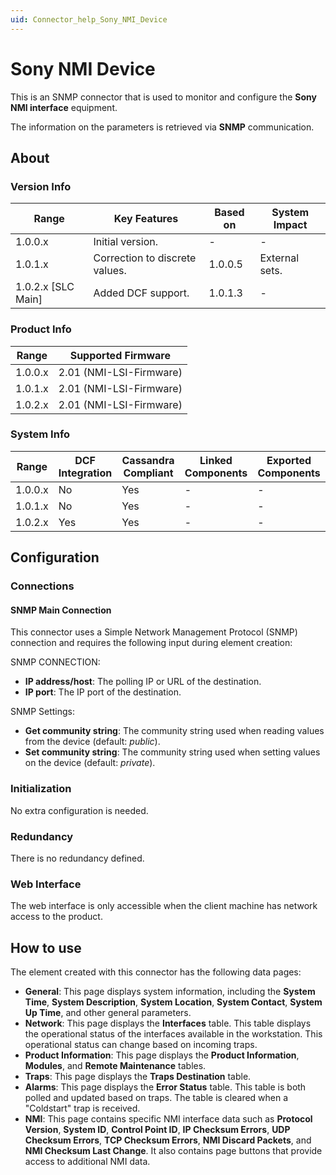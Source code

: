 ```yaml
---
uid: Connector_help_Sony_NMI_Device
---
```


# Sony NMI Device

This is an SNMP connector that is used to monitor and configure the **Sony NMI interface** equipment.

The information on the parameters is retrieved via **SNMP** communication.

## About

### Version Info

| **Range**            | **Key Features**               | **Based on** | **System Impact** |
|----------------------|--------------------------------|--------------|-------------------|
| 1.0.0.x              | Initial version.               | -            | -                 |
| 1.0.1.x              | Correction to discrete values. | 1.0.0.5      | External sets.    |
| 1.0.2.x [SLC Main]   | Added DCF support.             | 1.0.1.3      | -                 |

### Product Info

| Range     | Supported Firmware      |
|-----------|-------------------------|
| 1.0.0.x   | 2.01 (NMI-LSI-Firmware) |
| 1.0.1.x   | 2.01 (NMI-LSI-Firmware) |
| 1.0.2.x   | 2.01 (NMI-LSI-Firmware) |

### System Info

| Range     | DCF Integration     | Cassandra Compliant     | Linked Components     | Exported Components     |
|-----------|---------------------|-------------------------|-----------------------|-------------------------|
| 1.0.0.x   | No                  | Yes                     | -                     | -                       |
| 1.0.1.x   | No                  | Yes                     | -                     | -                       |
| 1.0.2.x   | Yes                 | Yes                     | -                     | -                       |

## Configuration

### Connections

#### SNMP Main Connection

This connector uses a Simple Network Management Protocol (SNMP) connection and requires the following input during element creation:

SNMP CONNECTION:

- **IP address/host**: The polling IP or URL of the destination.
- **IP port**: The IP port of the destination.

SNMP Settings:

- **Get community string**: The community string used when reading values from the device (default: *public*).
- **Set community string**: The community string used when setting values on the device (default: *private*).

### Initialization

No extra configuration is needed.

### Redundancy

There is no redundancy defined.

### Web Interface

The web interface is only accessible when the client machine has network access to the product.

## How to use

The element created with this connector has the following data pages:

- **General**: This page displays system information, including the **System Time**, **System Description**, **System Location**, **System Contact**, **System Up Time**, and other general parameters.
- **Network**: This page displays the **Interfaces** table. This table displays the operational status of the interfaces available in the workstation. This operational status can change based on incoming traps.
- **Product Information**: This page displays the **Product Information**, **Modules**, and **Remote Maintenance** tables.
- **Traps**: This page displays the **Traps Destination** table.
- **Alarms**: This page displays the **Error Status** table. This table is both polled and updated based on traps. The table is cleared when a "Coldstart" trap is received.
- **NMI**: This page contains specific NMI interface data such as **Protocol Version**, **System ID**, **Control Point ID**, **IP Checksum Errors**, **UDP Checksum Errors**, **TCP Checksum Errors**, **NMI Discard Packets**, and **NMI Checksum Last Change**.
  It also contains page buttons that provide access to additional NMI data.
